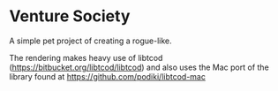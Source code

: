 # Venture Society

A simple pet project of creating a rogue-like.

The rendering makes heavy use of libtcod (https://bitbucket.org/libtcod/libtcod) and also uses the Mac port
of the library found at https://github.com/podiki/libtcod-mac

